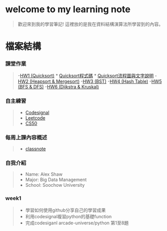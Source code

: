 # welcome to my learning note
> 歡迎來到我的學習筆記! 
> 這裡放的是我在資料結構演算法所學習到的內容。

# 檔案結構
### 課堂作業
>-[HW1 (Quicksort)](HW1)
    * [Quicksort程式碼](HW1/QuickSort.ipynb)
    * [Quicksort流程圖與文字說明](HW1/README.md)
>-[HW2 (Heapsort & Mergesort)](HW2)
>-[HW3 (BST)](HW3)
>-[HW4 (Hash Table)](HW4)
>-[HW5 (BFS & DFS)](HW5)
>-[HW6 (Dijkstra & Kruskal)](HW6)

### 自主練習
> * [Codesignal](CodeSignal)
> * [Leetcode](Leetcode)
> * [CS50](CS50)
### 每周上課內容概述
> * [classnote](classnote)


### 自我介紹
> * Name: Alex Shaw
> * Major: Big Data Management
> * School: Soochow University  

### week1
> * 學習如何使用github分享自己的學習成果
> * 利用codesignal複習python的基礎function
> * 完成codesiganl arcade-universe/python 第1至8題
